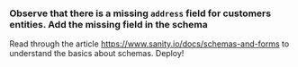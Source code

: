 ### Observe that there is a missing `address` field for customers entities. Add the missing field in the schema
Read through the article https://www.sanity.io/docs/schemas-and-forms to understand the basics about schemas. 
Deploy!